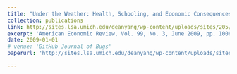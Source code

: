 ```yaml
---
title: "Under the Weather: Health, Schooling, and Economic Consequences of Early-Life Rainfall,"
collection: publications
link: http://sites.lsa.umich.edu/deanyang/wp-content/uploads/sites/205/2019/11/maccini-yang-2009-under-the-weather.pdf
excerpt: 'American Economic Review, Vol. 99, No. 3, June 2009, pp. 1006-1026. (With Sharon Maccini. Click link below for the Online Appendix.) '
date: 2009-01-01
# venue: 'GitHub Journal of Bugs'
paperurl: 'http://sites.lsa.umich.edu/deanyang/wp-content/uploads/sites/205/2014/12/macciniyang_onlineappendix.pdf'

---
```


